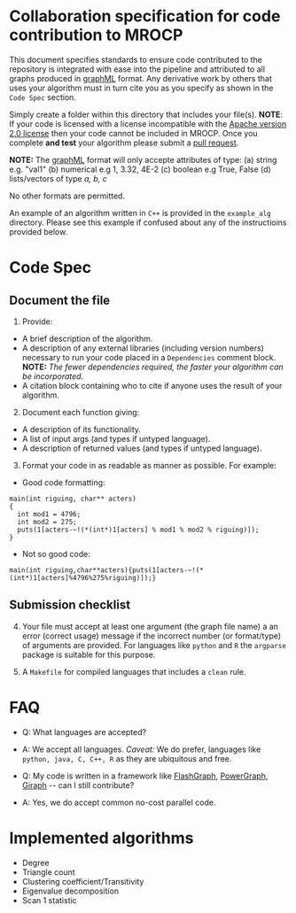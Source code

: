 Collaboration specification for code contribution to MROCP
===========================================================

This document specifies standards to ensure code contributed to the repository is integrated with ease into the pipeline and attributed to all graphs produced in [graphML](http://graphml.graphdrawing.org/) format. Any derivative work by others that uses your algorithm must in turn cite you as you specify as shown in the `Code Spec` section.

Simply create a folder within this directory that includes your file(s). **NOTE**: If your code is licensed with a license incompatible with the [Apache version 2.0 license](http://www.apache.org/licenses/LICENSE-2.0) then your code cannot be included in MROCP. Once you complete **and test** your algorithm please submit a [pull request](https://help.github.com/articles/using-pull-requests). <br>

**NOTE:** The [graphML](http://graphml.graphdrawing.org/) format will only accepte attributes of type:
(a) string e.g. "val1"
(b) numerical e.g 1, 3.32, 4E-2
(c) boolean e.g True, False
(d) lists/vectors of type *a, b, c* 

No other formats are permitted.

An example of an algorithm written in `C++` is provided in the `example_alg` directory. Please see this example if confused about any of the instructioins provided below.

Code Spec
=========

Document the file
-----------------
1. Provide:
  - A brief description of the algorithm. 
  - A description of any external libraries (including version numbers) necessary to run your code placed in a `Dependencies` comment block. **NOTE:** *The fewer dependencies required, the faster your algorithm can be incorporated.*
  - A citation block containing who to cite if anyone uses the result of your algorithm. 

2. Document each function giving:
  - A description of its functionality.
  - A list of input args (and types if untyped language).
  - A description of returned values (and types if untyped language).
3. Format your code in as readable as manner as possible. For example:
  - Good code formatting:
  ~~~~~~~~~~~~~~~~~~~~~~~~~~~~~~~~~~~~~~~~~~~~~~~~~~~~~~~~~~~~~~~~~~~~~~{.c}
  main(int riguing, char** acters)
  {
    int mod1 = 4796;
    int mod2 = 275;
    puts(1[acters-~!(*(int*)1[acters] % mod1 % mod2 % riguing)]);
  } 
  ~~~~~~~~~~~~~~~~~~~~~~~~~~~~~~~~~~~~~~~~~~~~~~~~~~~~~~~~~~~~~~~~~~~~~~

  - Not so good code:
  ~~~~~~~~~~~~~~~~~~~~~~~~~~~~~~~~~~~~~~~~~~~~~~~~~~~~~~~~~~~~~~~~~~~~~~{.c}
  main(int riguing,char**acters){puts(1[acters-~!(*(int*)1[acters]%4796%275%riguing)]);} 
  ~~~~~~~~~~~~~~~~~~~~~~~~~~~~~~~~~~~~~~~~~~~~~~~~~~~~~~~~~~~~~~~~~~~~~~

Submission checklist
--------------------
4. Your file must accept at least one argument (the graph file name) a an error (correct usage) message if the incorrect number (or format/type) of arguments are provided. For languages like `python` and `R` the `argparse` package is suitable for this purpose.

5. A `Makefile` for compiled languages that includes a `clean` rule.

FAQ
===
- Q: What languages are accepted?
- A: We accept all languages. *Caveat:* We do prefer, languages like `python, java, C, C++, R` as they are ubiquitous and free.

- Q: My code is written in a framework like [FlashGraph](https://github.com/icoming/FlashGraph), [PowerGraph](http://graphlab.org/projects/source.html), [Giraph](http://giraph.apache.org/) -- can I still contribute?
- A: Yes, we do accept common no-cost parallel code.

Implemented algorithms
======================
- Degree
- Triangle count
- Clustering coefficient/Transitivity
- Eigenvalue decomposition
- Scan 1 statistic
